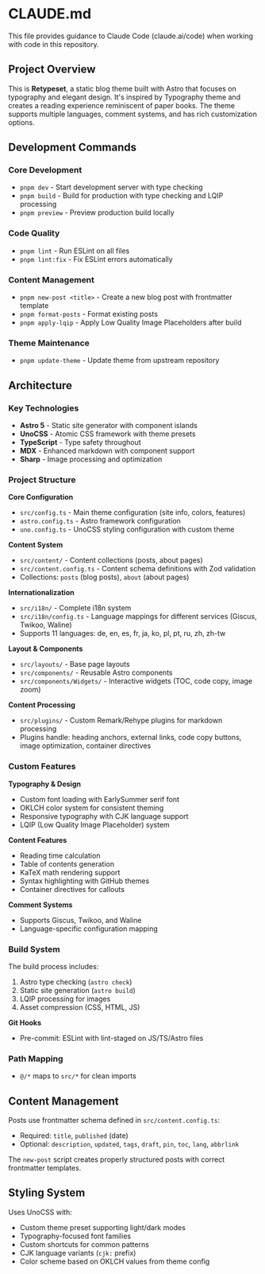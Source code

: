 # CLAUDE.md

This file provides guidance to Claude Code (claude.ai/code) when working with code in this repository.

## Project Overview

This is **Retypeset**, a static blog theme built with Astro that focuses on typography and elegant design. It's inspired by Typography theme and creates a reading experience reminiscent of paper books. The theme supports multiple languages, comment systems, and has rich customization options.

## Development Commands

### Core Development
- `pnpm dev` - Start development server with type checking
- `pnpm build` - Build for production with type checking and LQIP processing
- `pnpm preview` - Preview production build locally

### Code Quality
- `pnpm lint` - Run ESLint on all files
- `pnpm lint:fix` - Fix ESLint errors automatically

### Content Management
- `pnpm new-post <title>` - Create a new blog post with frontmatter template
- `pnpm format-posts` - Format existing posts
- `pnpm apply-lqip` - Apply Low Quality Image Placeholders after build

### Theme Maintenance
- `pnpm update-theme` - Update theme from upstream repository

## Architecture

### Key Technologies
- **Astro 5** - Static site generator with component islands
- **UnoCSS** - Atomic CSS framework with theme presets
- **TypeScript** - Type safety throughout
- **MDX** - Enhanced markdown with component support
- **Sharp** - Image processing and optimization

### Project Structure

**Core Configuration**
- `src/config.ts` - Main theme configuration (site info, colors, features)
- `astro.config.ts` - Astro framework configuration
- `uno.config.ts` - UnoCSS styling configuration with custom theme

**Content System**
- `src/content/` - Content collections (posts, about pages)
- `src/content.config.ts` - Content schema definitions with Zod validation
- Collections: `posts` (blog posts), `about` (about pages)

**Internationalization**
- `src/i18n/` - Complete i18n system
- `src/i18n/config.ts` - Language mappings for different services (Giscus, Twikoo, Waline)
- Supports 11 languages: de, en, es, fr, ja, ko, pl, pt, ru, zh, zh-tw

**Layout & Components**
- `src/layouts/` - Base page layouts
- `src/components/` - Reusable Astro components
- `src/components/Widgets/` - Interactive widgets (TOC, code copy, image zoom)

**Content Processing**
- `src/plugins/` - Custom Remark/Rehype plugins for markdown processing
- Plugins handle: heading anchors, external links, code copy buttons, image optimization, container directives

### Custom Features

**Typography & Design**
- Custom font loading with EarlySummer serif font
- OKLCH color system for consistent theming
- Responsive typography with CJK language support
- LQIP (Low Quality Image Placeholder) system

**Content Features**
- Reading time calculation
- Table of contents generation
- KaTeX math rendering support
- Syntax highlighting with GitHub themes
- Container directives for callouts

**Comment Systems**
- Supports Giscus, Twikoo, and Waline
- Language-specific configuration mapping

### Build System

The build process includes:
1. Astro type checking (`astro check`)
2. Static site generation (`astro build`)
3. LQIP processing for images
4. Asset compression (CSS, HTML, JS)

**Git Hooks**
- Pre-commit: ESLint with lint-staged on JS/TS/Astro files

### Path Mapping
- `@/*` maps to `src/*` for clean imports

## Content Management

Posts use frontmatter schema defined in `src/content.config.ts`:
- Required: `title`, `published` (date)
- Optional: `description`, `updated`, `tags`, `draft`, `pin`, `toc`, `lang`, `abbrlink`

The `new-post` script creates properly structured posts with correct frontmatter templates.

## Styling System

Uses UnoCSS with:
- Custom theme preset supporting light/dark modes
- Typography-focused font families
- Custom shortcuts for common patterns
- CJK language variants (`cjk:` prefix)
- Color scheme based on OKLCH values from theme config